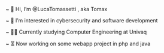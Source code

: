 ~ 👋 Hi, I’m @LucaTomassetti , aka Tomax

~ 👀 I’m interested in cybersecurity and software development

~ 🧑‍💻​ Currently studying Computer Engineering at Univaq

~ ⏳ Now working on some webapp project in php and java
